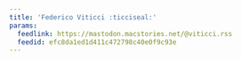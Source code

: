 ```yaml
---
title: 'Federico Viticci :ticciseal:'
params:
  feedlink: https://mastodon.macstories.net/@viticci.rss
  feedid: efc8da1ed1d411c472798c40e0f9c93e
---
```


